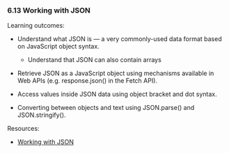 ### 6.13 Working with JSON

Learning outcomes:

- Understand what JSON is — a very commonly-used data format based on JavaScript object syntax.

  - Understand that JSON can also contain arrays

- Retrieve JSON as a JavaScript object using mechanisms available in Web APIs (e.g. response.json() in the Fetch API).

- Access values inside JSON data using object bracket and dot syntax.

- Converting between objects and text using JSON.parse() and JSON.stringify().

Resources:

- [Working with JSON](https://developer.mozilla.org/docs/Learn/JavaScript/Objects/JSON)
